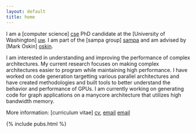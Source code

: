 ```yaml
---
layout: default
title: home
---
```


I am a [computer science] [cse] PhD candidate at the [University of Washington] [uw].
I am part of the [sampa group] [sampa] and am advised by [Mark Oskin] [oskin].

I am interested in understanding and improving the performance of complex architectures.
My current research focuses on making complex architectures easier to program while maintaining high performance.
I have worked on code generation targetting various parallel architectures and have created methodologies and built tools to better understand the behavior and performance of GPUs. 
I am currently working on generating code for graph applications on a manycore architecture that utilizes high bandwidth memory.

[cse]: http://cs.washington.edu/
[uw]: http://washington.edu
[oskin]: http://homes.cs.washington.edu/~oskin
[cs@csb]: http://csbsju.edu/computer-science-department 
[math@csb]: http://csbsju.edu/mathematics
[csb]: http://www.csbsju.edu
[sampa]: http://sampa.cs.washington.edu

More information: [curriculum vitae] [cv], [email] [email]

[cv]: {{site.baseurl}}/web-cv.html
[email]: mailto:eafurst@cs.washington.edu

{% include pubs.html %}
